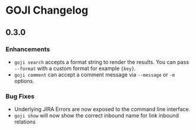 # GOJI Changelog

## 0.3.0

### Enhancements

- `goji search` accepts a format string to render the results. You can pass
  `--format` with a custom format for example `{key}`.
- `goji comment` can accept a comment message via `--message` or `-m` options.

### Bug Fixes

- Underlying JIRA Errors are now exposed to the command line interface.
- `goji show` will now show the correct inbound name for link inbound relations

